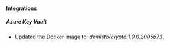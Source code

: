 
#### Integrations

##### Azure Key Vault

- Updated the Docker image to: *demisto/crypto:1.0.0.2005673*.

